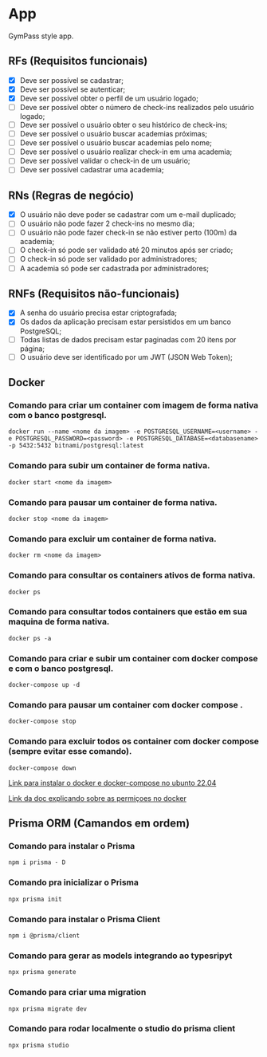 # App

GymPass style app.

## RFs (Requisitos funcionais)

- [x] Deve ser possível se cadastrar;
- [x] Deve ser possível se autenticar;
- [x] Deve ser possível obter o perfil de um usuário logado;
- [ ] Deve ser possível obter o número de check-ins realizados pelo usuário logado;
- [ ] Deve ser possível o usuário obter o seu histórico de check-ins;
- [ ] Deve ser possível o usuário buscar academias próximas;
- [ ] Deve ser possível o usuário buscar academias pelo nome;
- [ ] Deve ser possível o usuário realizar check-in em uma academia;
- [ ] Deve ser possível validar o check-in de um usuário;
- [ ] Deve ser possível cadastrar uma academia;

## RNs (Regras de negócio)

- [x] O usuário não deve poder se cadastrar com um e-mail duplicado;
- [ ] O usuário não pode fazer 2 check-ins no mesmo dia;
- [ ] O usuário não pode fazer check-in se não estiver perto (100m) da academia;
- [ ] O check-in só pode ser validado até 20 minutos após ser criado;
- [ ] O check-in só pode ser validado por administradores;
- [ ] A academia só pode ser cadastrada por administradores;

## RNFs (Requisitos não-funcionais)

- [x] A senha do usuário precisa estar criptografada;
- [x] Os dados da aplicação precisam estar persistidos em um banco PostgreSQL;
- [ ] Todas listas de dados precisam estar paginadas com 20 itens por página;
- [ ] O usuário deve ser identificado por um JWT (JSON Web Token);

## Docker

### Comando para criar um container com imagem de forma nativa com o banco postgresql.

``
    docker run --name <nome da imagem> -e POSTGRESQL_USERNAME=<username> -e POSTGRESQL_PASSWORD=<password> -e POSTGRESQL_DATABASE=<databasename> -p 5432:5432 bitnami/postgresql:latest
``

### Comando para subir um container de forma nativa.

``
    docker start <nome da imagem>
``

### Comando para pausar um container de forma nativa.

``
    docker stop <nome da imagem>
``

### Comando para excluir um container de forma nativa.

``
    docker rm <nome da imagem>
``

### Comando para consultar os containers ativos de forma nativa.

``
    docker ps
``

### Comando para consultar todos containers que estão em sua maquina de forma nativa.

``
    docker ps -a
``

### Comando para criar e subir um container com docker compose e com o banco postgresql.

``
    docker-compose up -d
``

### Comando para pausar um container com docker compose .

``
    docker-compose stop
``

### Comando para excluir todos os container com docker compose (sempre evitar esse comando).

``
    docker-compose down
``


[Link para instalar o docker e docker-compose no ubunto 22.04](https://rosnertech.com.br/instalando-o-docker-no-ubuntu-22-04/)

[Link da doc explicando sobre as permiçoes no docker](https://www.digitalocean.com/community/questions/how-to-fix-docker-got-permission-denied-while-trying-to-connect-to-the-docker-daemon-socket)

## Prisma ORM (Camandos em ordem)

### Comando para instalar o Prisma

``
    npm i prisma - D
``

### Comando pra inicializar o Prisma

``
    npx prisma init
``

### Comando para instalar o Prisma Client

``
    npm i @prisma/client
``

### Comando para gerar as models integrando ao typesripyt

``
    npx prisma generate
``

### Comando para criar uma migration

``
    npx prisma migrate dev
``

### Comando para rodar localmente o studio do prisma client

``
    npx prisma studio
``
